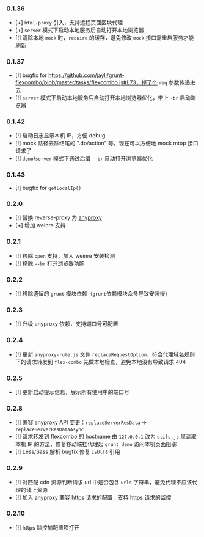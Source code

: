 ### 0.1.36

- [+] `html-proxy` 引入，支持远程页面区块代理
- [+] `server` 模式下启动本地服务后自动打开本地浏览器
- [!] 清除本地 `mock` 时，`require` 的缓存，避免修改 `mock` 接口需重启服务才能刷新

### 0.1.37
- [!] bugfix for https://github.com/jayli/grunt-flexcombo/blob/master/tasks/flexcombo.js#L73，掉了个 `req` 参数传递进去
- [!] `server` 模式下启动本地服务后自动打开本地浏览器优化，带上 `-br` 启动浏览器

### 0.1.42
- [!] 启动日志显示本机 IP，方便 debug
- [!] mock 路径去除结尾的 ".do/action" 等，现在可以方便地 mock mtop 接口请求了
- [!] `demo`/`server` 模式下通过后缀 `--br` 自动打开浏览器优化

### 0.1.43
- [!] bugfix for `getLocalIp()`

### 0.2.0
- [!] 替换 reverse-proxy 为 [anyproxy](web.npm.alibaba-inc.com/package/anyproxy)
- [+] 增加 weinre 支持

### 0.2.1
- [!] 移除 `open` 支持，加入 weinre 安装检测
- [!] 移除 `--br` 打开浏览器功能

### 0.2.2
- [!] 移除遗留的 `grunt` 模块依赖（`grunt`依赖模块众多导致安装慢）

### 0.2.3
- [!] 升级 anyproxy 依赖，支持端口号可配置

### 0.2.4
- [!] 更新 `anyproxy-rule.js` 文件 `replaceRequestOption`，符合代理域名规则下的请求转发到 `flex-combo` 先做本地检查，避免本地没有导致请求 404

### 0.2.5
- [!] 更新启动提示信息，展示所有使用中的端口号

### 0.2.8
- [!] 兼容 anyproxy API 变更：`replaceServerResData` => `replaceServerResDataAsync`
- [!] 请求转发到 flexcombo 的 hostname 由 `127.0.0.1` 改为 `utils.js` 里读取本机 IP 的方法，修复移动端挂代理起 `grunt demo` 访问本机页面阻塞
- [!] Less/Sass 解析 bugfix 修复 `isUtf8` 引用

### 0.2.9
- [!] 对匹配 cdn 资源判断请求 url 中是否包含 `urls` 字符串，避免代理不应该代理的线上资源
- [!] 加入 anyproxy 兼容 https 请求的配置，支持 https 请求的监控

### 0.2.10
- [!] https 监控加配置项打开